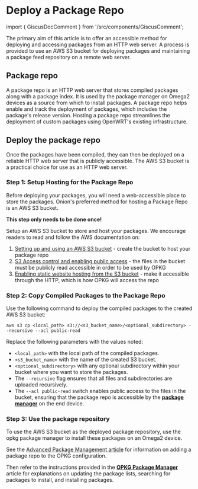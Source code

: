# Deploy a Package Repo

import { GiscusDocComment } from '/src/components/GiscusComment';

<!-- TODO: potentially rename this file so it fixes the URL? -->

<!-- TODO: rewrite this intro to make it clear the article aims to explain and show an example of deploying a package repo that can be used by an Omega device -->

<!-- TODO: in whole article change HTTP web server -> HTTP file server -->

The primary aim of this article is to offer an accessible method for deploying and accessing packages from an HTTP web server. A process is provided to use an AWS S3 bucket for deploying packages and maintaining a package feed repository on a remote web server.

## Package repo

A package repo is an HTTP web server that stores compiled packages along with a package index. It is used by the package manager on Omega2 devices as a source from which to install packages. A package repo helps enable and track the deployment of packages, which includes the package's release version. Hosting a package repo streamlines the deployment of custom packages using OpenWRT's existing infrastructure.

## Deploy the package repo

Once the packages have been compiled, they can then be deployed on a reliable HTTP web server that is publicly accessible. The AWS S3 bucket is a practical choice for use as an HTTP web server.

### Step 1: Setup Hosting for the Package Repo

Before deploying your packages, you will need a web-accessible place to store the packages. Onion's preferred method for hosting a Package Repo is an AWS S3 bucket.

**This step only needs to be done once!** 

Setup an AWS S3 bucket to store and host your packages.  We encourage readers to read and follow the AWS documentation on:

1. [Setting up and using an AWS S3 bucket](https://docs.aws.amazon.com/AmazonS3/latest/userguide/creating-bucket.html) - create the bucket to host your package repo
1. [S3 Access control and enabling public access](https://docs.aws.amazon.com/AmazonS3/latest/userguide/access-management.html) - the files in the bucket must be publicly read accessible in order to be used by OPKG
1. [Enabling static website hosting from the S3 bucket](https://docs.aws.amazon.com/AmazonS3/latest/userguide/EnableWebsiteHosting.html) - make it accessible through the HTTP, which is how OPKG will access the repo

### Step 2: Copy Compiled Packages to the Package Repo

Use the following command to deploy the compiled packages to the created AWS S3 bucket:

```shell
aws s3 cp <local_path> s3://<s3_bucket_name>/<optional_subdirectory> --recursive --acl public-read
```

Replace the following parameters with the values noted:

- `<local_path>` with the local path of the compiled packages.
- `<s3_bucket_name>` with the name of the created S3 bucket.
- `<optional_subdirectory>` with any optional subdirectory within your bucket where you want to store the packages.
- The `--recursive` flag ensures that all files and subdirectories are uploaded recursively.
- The `--acl public-read` switch enables public access to the files in the bucket, ensuring that the package repo is accessible by the [**package manager**](./opkg-package-manager.md) on the end device.

<!-- TODO: add an example based on onion's usage -->

### Step 3: Use the package repository

To use the AWS S3 bucket as the deployed package repository, use the opkg package manager to install these packages on an Omega2 device.

See the [Advanced Package Management article](./advanced-package-management) for information on adding a package repo to the OPKG configuration.

Then refer to the instructions provided in the [**OPKG Package Manager**](./opkg-package-manager) article for explanations on updating the package lists, searching for packages to install, and installing packages.

<!-- TODO: spell out exactly what’s needed to be done: add package repo to opkg, opkg update to refresh the package lists, and the new packages are now available -->

<GiscusDocComment />
